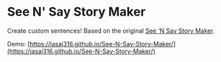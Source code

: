 # See N' Say Story Maker
Create custom sentences! Based on the original [See 'N Say Story Maker](https://artsandculture.google.com/asset/electronic-toy-see-n-say-story-maker-mattel-inc/7QEfY8Be4wnaOA?hl=en).

Demo: [https://jasaj316.github.io/See-N-Say-Story-Maker/](https://jasaj316.github.io/See-N-Say-Story-Maker/)
